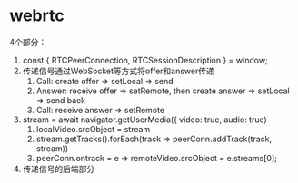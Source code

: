 # webrtc

4个部分：

1. const { RTCPeerConnection, RTCSessionDescription } = window;
2. 传递信号通过WebSocket等方式将offer和answer传递
    1. Call: create offer ⇒ setLocal ⇒ send
    2. Answer: receive offer ⇒ setRemote, then create answer ⇒ setLocal ⇒ send back
    3. Call: receive answer ⇒ setRemote
3. stream = await navigator.getUserMedia({ video: true, audio: true)
    1. localVideo.srcObject = stream
    2. stream.getTracks().forEach(track ⇒ peerConn.addTrack(track, stream))
    3. peerConn.ontrack = e ⇒ remoteVideo.srcObject = e.streams[0];
4. 传递信号的后端部分
